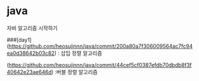 # java
자바 알고리즘 시작하기 

###[day1] (https://github.com/heosujinnn/java/commit/200a80a7f306009564ac7fc94ea0d38642b03c82)
: 삽입 정렬 알고리즘

(https://github.com/heosujinnn/java/commit/44cef5cf0387efdb70dbdb8f3f40642e23ae646d)
:버블 정렬 알고리즘
